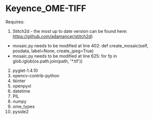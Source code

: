 # Keyence_OME-TIFF
Requires:
1. Stitch2d - the most up to date version can be found here: https://github.com/adamancer/stitch2d)
  - mosaic.py needs to be modified at line 402: def create_mosaic(self, posdata, label=None, create_jpeg=True)
  - mosaic.py needs to be modified at line 625: for fp in glob.iglob(os.path.join(path, '*.tif'))
2. pyglet-1.4.10
3. opencv-contrib-python
4. tkinter
5. openpyxl
6. datetime
7. PIL
8. numpy
9. ome_types
10. pyside2
